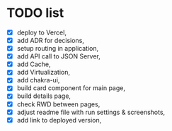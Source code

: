 # TODO list
- [x] deploy to Vercel,
- [x] add ADR for decisions,
- [x] setup routing in application,
- [x] add API call to JSON Server,
- [x] add Cache,
- [x] add Virtualization,
- [x] add chakra-ui,
- [x] build card component for main page,
- [x] build details page,
- [x] check RWD between pages,
- [x] adjust readme file with run settings & screenshots,
- [x] add link to deployed version,